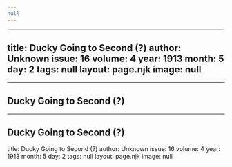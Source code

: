 ```yaml
---
null
---
```

---
title: Ducky Going to Second (?)
author: Unknown
issue: 16
volume: 4
year: 1913
month: 5
day: 2
tags: null
layout: page.njk
image: null
---
---
Ducky Going to Second (?)
---
---
Ducky Going to Second (?)
---

title: Ducky Going to Second (?)
author: Unknown
issue: 16
volume: 4
year: 1913
month: 5
day: 2
tags: null
layout: page.njk
image: null